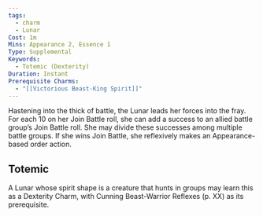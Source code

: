 ```yaml
---
tags:
  - charm
  - Lunar
Cost: 1m
Mins: Appearance 2, Essence 1
Type: Supplemental
Keywords:
  - Totemic (Dexterity)
Duration: Instant
Prerequisite Charms:
  - "[[Victorious Beast-King Spirit]]"
---
```

Hastening into the thick of battle, the Lunar leads her forces into the fray. For each 10 on her Join Battle roll, she can add a success to an allied battle group’s Join Battle roll. She may divide these successes among multiple battle groups. If she wins Join Battle, she reflexively makes an Appearance-based order action. 
## Totemic 

A Lunar whose spirit shape is a creature that hunts in groups may learn this as a Dexterity Charm, with Cunning Beast-Warrior Reflexes (p. XX) as its prerequisite.
